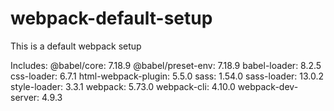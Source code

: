 # webpack-default-setup

This is a default webpack setup

Includes:
@babel/core: 7.18.9
@babel/preset-env: 7.18.9
babel-loader: 8.2.5
css-loader: 6.7.1
html-webpack-plugin: 5.5.0
sass: 1.54.0
sass-loader: 13.0.2
style-loader: 3.3.1
webpack: 5.73.0
webpack-cli: 4.10.0
webpack-dev-server: 4.9.3
